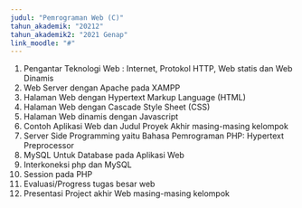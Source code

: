 ```yaml
---
judul: "Pemrograman Web (C)"
tahun_akademik: "20212"
tahun_akademik2: "2021 Genap"
link_moodle: "#"
---
```


1. Pengantar Teknologi  Web : Internet, Protokol HTTP, Web statis dan Web Dinamis
2. Web Server dengan  Apache pada XAMPP
3. Halaman Web dengan Hypertext Markup Language (HTML)
4. Halaman Web dengan Cascade Style Sheet (CSS)
5. Halaman Web dinamis dengan Javascript
6. Contoh Aplikasi Web dan Judul Proyek Akhir masing-masing kelompok
7. Server Side Programming yaitu Bahasa Pemrograman PHP: Hypertext Preprocessor
8. MySQL Untuk Database pada Aplikasi Web
9. Interkoneksi php dan MySQL
10. Session pada PHP
11. Evaluasi/Progress tugas besar web
12. Presentasi Project akhir Web masing-masing kelompok